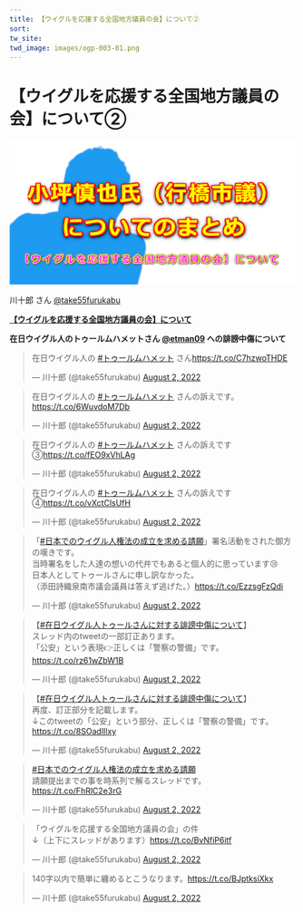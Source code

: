 ```yaml
---
title: 【ウイグルを応援する全国地方議員の会】について②    
sort: 
tw_site:   
twd_image: images/ogp-003-01.png  
---
```


# 【ウイグルを応援する全国地方議員の会】について②  

![ウイグルを応援する会](images/ogp-003-01.png)

川十郎 さん [@take55furukabu](https://twitter.com/take55furukabu)

**[【ウイグルを応援する全国地方議員の会】について](https://twitter.com/take55furukabu/status/1554344697581404160)**

**在日ウイグル人のトゥールムハメットさん [@etman09](https://twitter.com/etman09) への誹謗中傷について**  

<blockquote class="twitter-tweet" data-conversation="none"><p lang="ja" dir="ltr">在日ウイグル人の <a href="https://twitter.com/hashtag/%E3%83%88%E3%82%A5%E3%83%BC%E3%83%AB%E3%83%A0%E3%83%8F%E3%83%A1%E3%83%83%E3%83%88?src=hash&amp;ref_src=twsrc%5Etfw">#トゥールムハメット</a> さん<a href="https://t.co/C7hzwoTHDE">https://t.co/C7hzwoTHDE</a></p>&mdash; 川十郎 (@take55furukabu) <a href="https://twitter.com/take55furukabu/status/1554344697581404160?ref_src=twsrc%5Etfw">August 2, 2022</a></blockquote> <script async src="https://platform.twitter.com/widgets.js" charset="utf-8"></script>

<blockquote class="twitter-tweet" data-conversation="none"><p lang="ja" dir="ltr">在日ウイグル人の <a href="https://twitter.com/hashtag/%E3%83%88%E3%82%A5%E3%83%BC%E3%83%AB%E3%83%A0%E3%83%8F%E3%83%A1%E3%83%83%E3%83%88?src=hash&amp;ref_src=twsrc%5Etfw">#トゥールムハメット</a> さんの訴えです。<a href="https://t.co/6WuvdoM7Db">https://t.co/6WuvdoM7Db</a></p>&mdash; 川十郎 (@take55furukabu) <a href="https://twitter.com/take55furukabu/status/1554345717573242881?ref_src=twsrc%5Etfw">August 2, 2022</a></blockquote> <script async src="https://platform.twitter.com/widgets.js" charset="utf-8"></script>

<blockquote class="twitter-tweet" data-conversation="none"><p lang="ja" dir="ltr">在日ウイグル人の <a href="https://twitter.com/hashtag/%E3%83%88%E3%82%A5%E3%83%BC%E3%83%AB%E3%83%A0%E3%83%8F%E3%83%A1%E3%83%83%E3%83%88?src=hash&amp;ref_src=twsrc%5Etfw">#トゥールムハメット</a> さんの訴えです③<a href="https://t.co/fEO9xVhLAg">https://t.co/fEO9xVhLAg</a></p>&mdash; 川十郎 (@take55furukabu) <a href="https://twitter.com/take55furukabu/status/1554346914333982720?ref_src=twsrc%5Etfw">August 2, 2022</a></blockquote> <script async src="https://platform.twitter.com/widgets.js" charset="utf-8"></script>

<blockquote class="twitter-tweet" data-conversation="none"><p lang="ja" dir="ltr">在日ウイグル人の <a href="https://twitter.com/hashtag/%E3%83%88%E3%82%A5%E3%83%BC%E3%83%AB%E3%83%A0%E3%83%8F%E3%83%A1%E3%83%83%E3%83%88?src=hash&amp;ref_src=twsrc%5Etfw">#トゥールムハメット</a> さんの訴えです④<a href="https://t.co/vXctClsUfH">https://t.co/vXctClsUfH</a></p>&mdash; 川十郎 (@take55furukabu) <a href="https://twitter.com/take55furukabu/status/1554348702986534912?ref_src=twsrc%5Etfw">August 2, 2022</a></blockquote> <script async src="https://platform.twitter.com/widgets.js" charset="utf-8"></script>

<blockquote class="twitter-tweet" data-conversation="none"><p lang="ja" dir="ltr">「<a href="https://twitter.com/hashtag/%E6%97%A5%E6%9C%AC%E3%81%A7%E3%81%AE%E3%82%A6%E3%82%A4%E3%82%B0%E3%83%AB%E4%BA%BA%E6%A8%A9%E6%B3%95%E3%81%AE%E6%88%90%E7%AB%8B%E3%82%92%E6%B1%82%E3%82%81%E3%82%8B%E8%AB%8B%E9%A1%98?src=hash&amp;ref_src=twsrc%5Etfw">#日本でのウイグル人権法の成立を求める請願</a>」署名活動をされた御方の嘆きです。<br>当時署名をした人達の想いの代弁でもあると個人的に思っています😢<br>日本人としてトゥールさんに申し訳なかった。<br>（添田詩織泉南市議会議員は答えず逃げた。）<a href="https://t.co/EzzsgFzQdi">https://t.co/EzzsgFzQdi</a></p>&mdash; 川十郎 (@take55furukabu) <a href="https://twitter.com/take55furukabu/status/1554350790722334721?ref_src=twsrc%5Etfw">August 2, 2022</a></blockquote> <script async src="https://platform.twitter.com/widgets.js" charset="utf-8"></script>

<blockquote class="twitter-tweet" data-conversation="none"><p lang="ja" dir="ltr">【<a href="https://twitter.com/hashtag/%E5%9C%A8%E6%97%A5%E3%82%A6%E3%82%A4%E3%82%B0%E3%83%AB%E4%BA%BA%E3%83%88%E3%82%A5%E3%83%BC%E3%83%AB%E3%81%95%E3%82%93%E3%81%AB%E5%AF%BE%E3%81%99%E3%82%8B%E8%AA%B9%E8%AC%97%E4%B8%AD%E5%82%B7%E3%81%AB%E3%81%A4%E3%81%84%E3%81%A6?src=hash&amp;ref_src=twsrc%5Etfw">#在日ウイグル人トゥールさんに対する誹謗中傷について</a>】<br>スレッド内のtweetの一部訂正あります。<br>「公安」という表現👉正しくは「警察の警備」です。<a href="https://t.co/rz61wZbW1B">https://t.co/rz61wZbW1B</a></p>&mdash; 川十郎 (@take55furukabu) <a href="https://twitter.com/take55furukabu/status/1554359666192576512?ref_src=twsrc%5Etfw">August 2, 2022</a></blockquote> <script async src="https://platform.twitter.com/widgets.js" charset="utf-8"></script>

<blockquote class="twitter-tweet" data-conversation="none"><p lang="ja" dir="ltr">【<a href="https://twitter.com/hashtag/%E5%9C%A8%E6%97%A5%E3%82%A6%E3%82%A4%E3%82%B0%E3%83%AB%E4%BA%BA%E3%83%88%E3%82%A5%E3%83%BC%E3%83%AB%E3%81%95%E3%82%93%E3%81%AB%E5%AF%BE%E3%81%99%E3%82%8B%E8%AA%B9%E8%AC%97%E4%B8%AD%E5%82%B7%E3%81%AB%E3%81%A4%E3%81%84%E3%81%A6?src=hash&amp;ref_src=twsrc%5Etfw">#在日ウイグル人トゥールさんに対する誹謗中傷について</a>】<br>再度、訂正部分を記載します。<br>↓このtweetの「公安」という部分、正しくは「警察の警備」です。<a href="https://t.co/8SOadlIlxy">https://t.co/8SOadlIlxy</a></p>&mdash; 川十郎 (@take55furukabu) <a href="https://twitter.com/take55furukabu/status/1554360228942352389?ref_src=twsrc%5Etfw">August 2, 2022</a></blockquote> <script async src="https://platform.twitter.com/widgets.js" charset="utf-8"></script>

<blockquote class="twitter-tweet" data-conversation="none"><p lang="ja" dir="ltr"><a href="https://twitter.com/hashtag/%E6%97%A5%E6%9C%AC%E3%81%A7%E3%81%AE%E3%82%A6%E3%82%A4%E3%82%B0%E3%83%AB%E4%BA%BA%E6%A8%A9%E6%B3%95%E3%81%AE%E6%88%90%E7%AB%8B%E3%82%92%E6%B1%82%E3%82%81%E3%82%8B%E8%AB%8B%E9%A1%98?src=hash&amp;ref_src=twsrc%5Etfw">#日本でのウイグル人権法の成立を求める請願</a><br>請願提出までの事を時系列で解るスレッドです。<a href="https://t.co/FhRlC2e3rG">https://t.co/FhRlC2e3rG</a></p>&mdash; 川十郎 (@take55furukabu) <a href="https://twitter.com/take55furukabu/status/1554361210749198342?ref_src=twsrc%5Etfw">August 2, 2022</a></blockquote> <script async src="https://platform.twitter.com/widgets.js" charset="utf-8"></script>

<blockquote class="twitter-tweet" data-conversation="none"><p lang="ja" dir="ltr">「ウイグルを応援する全国地方議員の会」の件<br>↓（上下にスレッドがあります）<a href="https://t.co/BvNfiP6itf">https://t.co/BvNfiP6itf</a></p>&mdash; 川十郎 (@take55furukabu) <a href="https://twitter.com/take55furukabu/status/1554363135850840065?ref_src=twsrc%5Etfw">August 2, 2022</a></blockquote> <script async src="https://platform.twitter.com/widgets.js" charset="utf-8"></script>

<!--
<blockquote class="twitter-tweet" data-conversation="none"><p lang="ja" dir="ltr"><a href="https://twitter.com/hashtag/%E8%A9%B1%E3%81%8C%E9%A3%9B%E3%81%B3%E3%81%BE%E3%81%99%E3%81%8C?src=hash&amp;ref_src=twsrc%5Etfw">#話が飛びますが</a>。未成年だが容赦しない？<br>人生を叩き潰すところまでやった？一家離散？<br>😱なにこれ、滅茶苦茶です。その子は大丈夫？<br>議員以前に大人のやる事ですか？<a href="https://t.co/jNLxmCoIgL">https://t.co/jNLxmCoIgL</a></p>&mdash; 川十郎 (@take55furukabu) <a href="https://twitter.com/take55furukabu/status/1554365284009791488?ref_src=twsrc%5Etfw">August 2, 2022</a></blockquote> <script async src="https://platform.twitter.com/widgets.js" charset="utf-8"></script>
-->
<blockquote class="twitter-tweet" data-conversation="none"><p lang="ja" dir="ltr">140字以内で簡単に纏めるとこうなります。<a href="https://t.co/BJptksiXkx">https://t.co/BJptksiXkx</a></p>&mdash; 川十郎 (@take55furukabu) <a href="https://twitter.com/take55furukabu/status/1554374062067142659?ref_src=twsrc%5Etfw">August 2, 2022</a></blockquote> <script async src="https://platform.twitter.com/widgets.js" charset="utf-8"></script>
<!--
<blockquote class="twitter-tweet" data-conversation="none"><p lang="ja" dir="ltr">ぜひ、質問に答えて欲しい。<a href="https://t.co/1Qci3z62Gz">https://t.co/1Qci3z62Gz</a></p>&mdash; 川十郎 (@take55furukabu) <a href="https://twitter.com/take55furukabu/status/1554624532878528512?ref_src=twsrc%5Etfw">August 3, 2022</a></blockquote> <script async src="https://platform.twitter.com/widgets.js" charset="utf-8"></script>
-->
